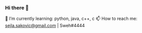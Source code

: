 ### Hi there 👋

🌱 I’m currently learning: python, java, c++, c
📫 How to reach me: sejla.sakovic@gmail.com | Sweh#4444
